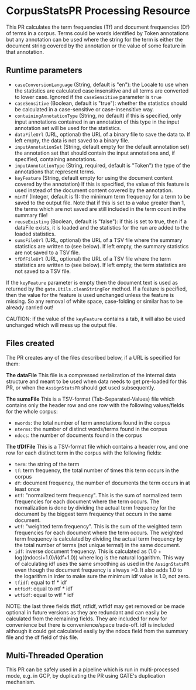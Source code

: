 # CorpusStatsPR Processing Resource

This PR calculates the term frequencies (Tf) and document frequencies (Df) of terms in a corpus. 
Terms could be words identified by Token annotations but any annotation can be used where the string
for the term is either the document string covered by the annotation or the value of some feature 
in that annotation. 

## Runtime parameters

* `caseConversionLanguage` (String, default is "en"): the Locale to use when the statistics are calculated case insensitive and all terms are
  converted to lower case. Ignored if the `caseSensitive` parameter is `true`
* `caseSensitive` (Boolean, default is "true"): whether the statistics should be calculated in a case-sensitive or case-insensitive way.
* `containingAnnotationType` (String, no default) if this is specified, only input annotations contained in an annotation of this type in the input annotation set will be used for the statistics. 
* `dataFileUrl` (URL, optional) the URL of a binary file to save the data to. If left empty, the data is not saved to a binary file.
* `inputAnnotationSet` (String, default empty for the default annotation set) the annotation set that should contain the input annotations and, if specified, containing annotations.
* `inputAnnotationType` (String, required, default is "Token") the type of the annotations that represent terms. 
* `keyFeature` (String, default empty for using the document content covered by the annotation) If this is specified, the value of this feature is used instead of the document content covered by the annotation.
* `minTf` (Integer, default is 1): the minimum term frequency for a term to be saved to the output file. Note that if this is set to a value greater than 1, the terms which are not saved are still included in the term count in the summary file!
* `reuseExisting` (Boolean, default is "false"): if this is set to true, then if a dataFile exists, it is loaded and the statistics for the run are added to the loaded statistics.
* `sumsFileUrl` (URL, optional) the URL of a TSV file where the summary statistics are written to (see below). If left empty, the summary 
  statistics are not saved to a TSV file.
* `tfDfFileUrl` (URL, optional) the URL of a TSV file where the term statistics are written to (see below). If left empty, the term statistics
  are not saved to a TSV file.

If the `keyFeature` parameter is empty then the document text is used as returned by the  `gate.Utils.cleanStringFor` method. If a feature is pecified, then the value for the feature is used
unchanged unless the feature is missing. So any removal of white space, case-folding or similar has to be 
already carried out!

CAUTION: if the value of the `keyFeature` contains a tab, it will also be used unchanged which will mess up
the output file. 

## Files created

The PR creates any of the files described below, if a URL is specified for them: 

**The dataFile** This file is a compressed serialization of the internal data structure and meant to be used
when data needs to get pre-loaded for this PR, or when the `AssignStatsPR` should get used subsequently.

**The sumsFile** This is a TSV-format (Tab-Separated-Values) file which contains only the header row and one row with the following values/fields for the whole corpus:
* `nwords`: the total number of term annotations found in the corpus
* `nterms`: the number of distinct words/terms found in the corpus
* `ndocs`: the number of documents found in the corpus

**The tfDfFile** This is a TSV-format file which contains a header row, and one row for each distinct term in the corpus with the following fields:
* `term`: the string of the term
* `tf`: term frequency, the total number of times this term occurs in the corpus
* `df`: document frequency, the number of documents the term occurs in at least once
* `ntf`: "normalized term frequency". This is the sum of normalized term frequencies for each document where
  the term occurs. The normalization is done by dividing the actual term frequency for the document by the 
  biggest term frequency that occurs in the same document. 
* `wtf`: "weighted term frequency". This is the sum of the weighted term frequencies for each document where 
  the term occurs. The weighted term frequency is calculated by dividing the actual term frequency by the total number of terms (not unique terms!) in the same document. 
* `idf`: inverse document frequency. This is calculated as (1.0 + log((ndocsi+1.0)/i(df+1.0)) where log is the natural logarithm. This way of calculating idf uses the same smoothing as used in the `AssignStatsPR` even though the document frequency is always >0. It also adds 1.0 to the logarithm in
irder to make sure the minimum idf value is 1.0, not zero.
* `tfidf`: equal to tf * idf
* `ntfidf`: equal to ntf * idf
* `wtfidf`:  equal to wtf * idf

NOTE: the last three fields tfidf, ntfidf, wtfidf may get removed or be made optional in future 
versions as they are redundant and can easily be calculated from the remaining fields. They are included
for now for convenience but there is convenience/space trade-off. idf is included although it could 
get calculated easily by the ndocs field from the summary file and the df field of this file. 

## Multi-Threaded Operation

This PR can be safely used in a pipeline which is run in multi-processed mode, e.g. in GCP, by duplicating
the PR using GATE's duplication mechanism.
